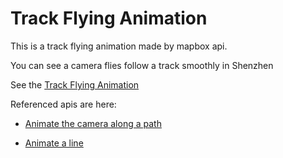 # Track Flying Animation

This is a track flying animation made by mapbox api.

You can see a camera flies follow a track smoothly in Shenzhen

See the [Track Flying Animation](https://szchixy.github.io/track_fly/index.html)

Referenced apis are here:

- [Animate the camera along a path](https://docs.mapbox.com/mapbox-gl-js/example/free-camera-path/)

- [Animate a line](https://docs.mapbox.com/mapbox-gl-js/example/animate-a-line/)